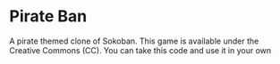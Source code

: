 # Pirate Ban

A pirate themed clone of Sokoban. This game is available under the
 Creative Commons (CC). You can take this code and use it in your own

